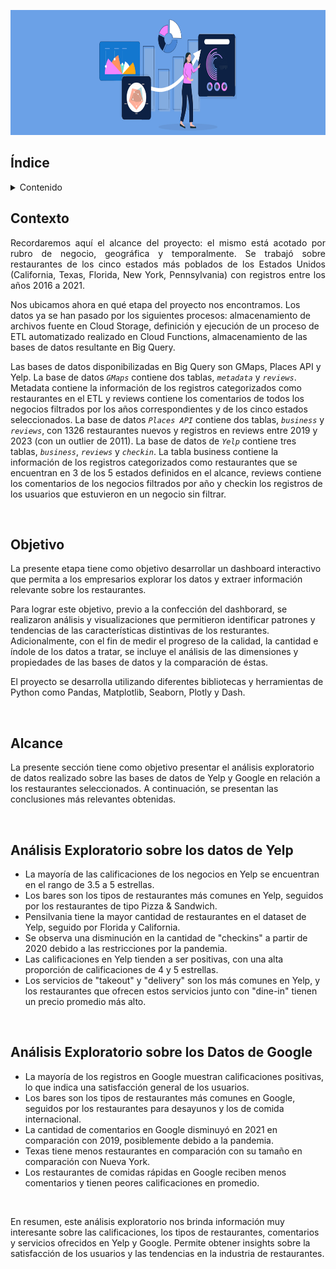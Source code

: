 <p align='center'>
<img src ="src/DataVisualizationHeader.jpg" height=200>
<p>

## Índice 
<!-- TABLE OF CONTENTS -->
<details>
  <summary>Contenido</summary>
  <ol>
    <li><a href="#Índice">Índice</a></li>
    <li><a href="#Contexto">Contexto</a></li>
    <li><a href="#Objetivo">Objetivo</a></li>
    <li><a href="#Alcance">Alcance</a></li>
    <li><a href="#transformación-de-datos-">Transformación de datos</a></li>
    <li><a href="#análisis-exploratorio-de-datos-eda-">EDA</a></li>
    <li><a href="#dashboard-">Dashboard</a></li>
    <li><a href="#stack-tecnológico">Stack Tecnológico</a></li>
    <li><a href="#warning-disclaimer">Disclaimer</a></li>
  </ol>
</details>

## Contexto

<p align="justify">
Recordaremos aquí el alcance del proyecto: el mismo está acotado por rubro de negocio, geográfica y temporalmente. 
Se trabajó sobre restaurantes de los cinco estados más poblados de los Estados Unidos (California, Texas, Florida, New York, Pennsylvania) con registros entre los años 2016 a 2021.

Nos ubicamos ahora en qué etapa del proyecto nos encontramos. Los datos ya se han pasado por los siguientes procesos: almacenamiento de archivos fuente en Cloud Storage, definición y ejecución de un proceso de ETL automatizado realizado en Cloud Functions, almacenamiento de las bases de datos resultante en Big Query.

Las bases de datos disponibilizadas en Big Query son GMaps, Places API y Yelp. La base de datos *`GMaps`* contiene dos tablas, *`metadata`* y *`reviews`*. Metadata contiene la información de los registros categorizados como restaurantes en el ETL y reviews contiene los comentarios de todos los negocios filtrados por los años correspondientes y de los cinco estados seleccionados. La base de datos *`Places API`* contiene dos tablas, *`business`* y *`reviews`*, con 1326 restaurantes nuevos y registros en reviews entre 2019 y 2023 (con un outlier de 2011). La base de datos de *`Yelp`* contiene tres tablas, *`business`*, *`reviews`* y *`checkin`*. La tabla business contiene la información de los registros categorizados como restaurantes que se encuentran en 3 de los 5 estados definidos en el alcance, reviews contiene los comentarios de los negocios filtrados por año y checkin los registros de los usuarios que estuvieron en un negocio sin filtrar.

</p>

<br/>

## Objetivo

La presente etapa tiene como objetivo desarrollar un dashboard interactivo que permita a los empresarios explorar los datos y extraer información relevante sobre los restaurantes.

Para lograr este objetivo, previo a la confección del dashborard, se realizaron análisis y visualizaciones que permitieron identificar patrones y tendencias de las características distintivas de los resturantes. Adicionalmente, con el fin de medir el progreso de la calidad, la cantidad e índole de los datos a tratar, se incluye el análisis de las dimensiones y propiedades de las bases de datos y la comparación de éstas.
 
El proyecto se desarrolla utilizando diferentes bibliotecas y herramientas de Python como Pandas, Matplotlib, Seaborn, Plotly y Dash.

<br/>

## Alcance

La presente sección tiene como objetivo presentar el análisis exploratorio de datos realizado sobre las bases de datos de Yelp y Google en relación a los restaurantes seleccionados. A continuación, se presentan las conclusiones más relevantes obtenidas.

<br/>

## Análisis Exploratorio sobre los datos de Yelp

- La mayoría de las calificaciones de los negocios en Yelp se encuentran en el rango de 3.5 a 5 estrellas.
- Los bares son los tipos de restaurantes más comunes en Yelp, seguidos por los restaurantes de tipo Pizza & Sandwich.
- Pensilvania tiene la mayor cantidad de restaurantes en el dataset de Yelp, seguido por Florida y California.
- Se observa una disminución en la cantidad de "checkins" a partir de 2020 debido a las restricciones por la pandemia.
- Las calificaciones en Yelp tienden a ser positivas, con una alta proporción de calificaciones de 4 y 5 estrellas.
- Los servicios de "takeout" y "delivery" son los más comunes en Yelp, y los restaurantes que ofrecen estos servicios junto con "dine-in" tienen un precio promedio más alto.

<br/>

## Análisis Exploratorio sobre los Datos de Google

- La mayoría de los registros en Google muestran calificaciones positivas, lo que indica una satisfacción general de los usuarios.
- Los bares son los tipos de restaurantes más comunes en Google, seguidos por los restaurantes para desayunos y los de comida internacional.
- La cantidad de comentarios en Google disminuyó en 2021 en comparación con 2019, posiblemente debido a la pandemia.
- Texas tiene menos restaurantes en comparación con su tamaño en comparación con Nueva York.
- Los restaurantes de comidas rápidas en Google reciben menos comentarios y tienen peores calificaciones en promedio.

<br/>

En resumen, este análisis exploratorio nos brinda información muy interesante sobre las calificaciones, los tipos de restaurantes, comentarios y servicios ofrecidos en Yelp y Google. Permite obtener insights sobre la satisfacción de los usuarios y las tendencias en la industria de restaurantes.

